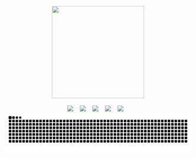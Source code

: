 <div align="center">

  <!-- just img 图片 -->
  <img src="https://cdn.jsdelivr.net/gh/sun0225SUN/sun0225SUN/assets/images/mb.png" width="250" height="250" />
  
  <!-- for beauty 留个空行好看点 -->
  <div>&nbsp;</div>

  <!-- profile logo 个人资料徽标 -->
  <div>
    <a href="https://ezops.cn"><img src="https://img.shields.io/badge/邮箱地址-ezops.cn@gmail.com-c14438?style=flat-square&logo=Gmail&labelColor=990033&logoColor=white&color=EEEEEE&link=mailto:ezops.cn@gmail.com" /></a>&emsp;
    <a href="https://ezops.cn"><img src="https://img.shields.io/badge/微信公众号-大龄运维工程师-c32136?style=flat-square&logo=wechat&labelColor=009900&logoColor=white&color=EEEEEE" /></a>&emsp;
    <a href="https://ezops.cn"><img src="https://img.shields.io/badge/QQ讨论群-682374468-07c160?style=flat-square&logo=qq&labelColor=990066&logoColor=white&color=EEEEEE" /></a>&emsp;
    <a href="https://ezops.cn"><img src="https://img.shields.io/badge/微信-ezopscn-8c36db?style=flat-square&logo=wechat&labelColor=009900&logoColor=white&color=EEEEEE" /></a>&emsp;
    <a href="https://ezops.cn"><img src="https://img.shields.io/badge/QQ-1214966109-ff69b4?style=flat-square&logo=qq&labelColor=990066&logoColor=white&color=EEEEEE" /></a>&emsp;  
  </div>

  <!-- Snake Code Contribution Map 贪吃蛇代码贡献图 -->
  <picture>
    <source media="(prefers-color-scheme: dark)" srcset="https://github.com/goer3/goer3/blob/output/github-snake-dark.svg" />
    <source media="(prefers-color-scheme: light)" srcset="https://github.com/goer3/goer3/blob/output/github-snake.svg" />
    <img alt="github-snake" src="github-snake.svg" />
  </picture>
</div>
